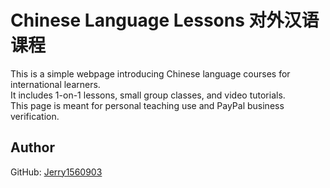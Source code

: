 
# Chinese Language Lessons 对外汉语课程

This is a simple webpage introducing Chinese language courses for international learners.  
It includes 1-on-1 lessons, small group classes, and video tutorials.  
This page is meant for personal teaching use and PayPal business verification.

## Author
GitHub: [Jerry1560903](https://github.com/Jerry1560903)

